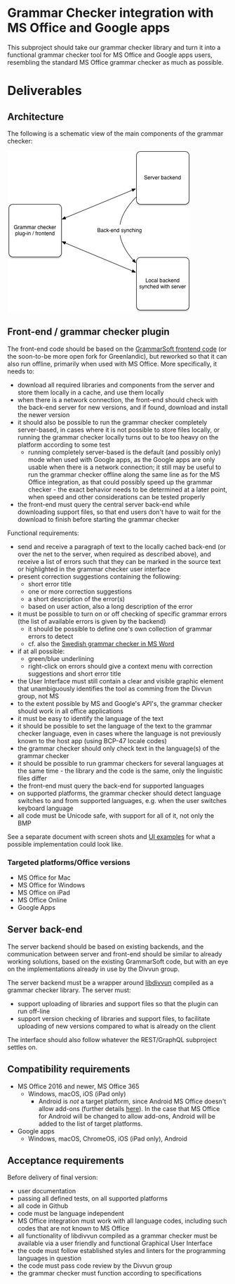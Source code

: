 # Grammar Checker integration with MS Office and Google apps

This subproject should take our grammar checker library and turn it into a functional grammar checker tool for MS Office and Google apps users, resembling the standard MS Office grammar checker as much as possible.

# Deliverables

## Architecture

The following is a schematic view of the main components of the grammar checker:

![Schematic view of the main components of the grammar checker](bilete/GramCheckArch.png "Schematic view of the main components of the grammar checker")

## Front-end / grammar checker plugin

The front-end code should be based on the
[GrammarSoft frontend code](https://github.com/GrammarSoft/proofing-gasmso) (or the soon-to-be more open fork for Greenlandic), but reworked so that it can also run offline, primarily when used with MS Office. More specifically, it needs to:

* download all required libraries and components from the server and store them locally in a cache, and use them locally
* when there is a network connection, the front-end should check with the back-end server for new versions, and if found, download and install the newer version
* it should also be possible to run the grammar checker completely server-based, in cases where it is not possible to store files locally, or running the grammar checker locally turns out to be too heavy on the platform according to some test
    * running completely server-based is the default (and possibly only) mode when used with Google apps, as the Google apps are only usable when there is a network connection; it still may be useful to run the grammar checker offline along the same line as for the MS Office integration, as that could possibly speed up the grammar checker - the exact behavior needs to be determined at a later point, when speed and other considerations can be tested properly
* the front-end must query the central server back-end while downloading support files, so that end users don't have to wait for the download to finish before starting the grammar checker

Functional requirements:

* send and receive a paragraph of text to the locally cached back-end (or over the net to the server, when required as described above), and receive a list of errors such that they can be marked in the source text or highlighted in the grammar checker user interface
* present correction suggestions containing the following:
    * short error title
    * one or more correction suggestions
    * a short description of the error(s)
    * based on user action, also a long description of the error
* it must be possible to turn on or off checking of specific grammar errors (the list of available errors is given by the backend)
    * it should be possible to define one's own collection of grammar errors to detect
    * cf. also the [Swedish grammar checker in MS Word](Spesifikasjon.md)
* if at all possible:
    * green/blue underlining
    * right-click on errors should give a context menu with correction suggestions and short error title
* the User Interface must still contain a clear and visible graphic element that unambiguously identifies the tool as comming from the Divvun group, not MS
* to the extent possible by MS and Google's API's, the grammar checker should work in all office applications
* it must be easy to identify the language of the text
* it should be possible to set the language of the text to the grammar checker language, even in cases where the language is not previously known to the host app (using BCP-47 locale codes)
* the grammar checker should only check text in the language(s) of the grammar checker
* it should be possible to run grammar checkers for several languages at the same time - the library and the code is the same, only the linguistic files differ
* the front-end must query the back-end for supported languages
* on supported platforms, the grammar checker should detect language switches to and from supported languages, e.g. when the user switches keyboard language
* all code must be Unicode safe, with support for all of it, not only the BMP

See a separate document with screen shots and [UI examples](Spesifikasjon.md) for what a possible implementation could look like.

### Targeted platforms/Office versions

* MS Office for Mac
* MS Office for Windows
* MS Office on iPad
* MS Office Online
* Google Apps

## Server back-end

The server backend should be based on existing backends, and the communication between server and front-end should be similar to already working solutions, based on the existing GrammarSoft code, but with an eye on the implementations already in use by the Divvun group.

The server backend must be a wrapper around [libdivvun](https://github.com/divvun/libdivvun) compiled as a grammar checker library. The server must:

* support uploading of libraries and support files so that the plugin can run off-line
* support version checking of libraries and support files, to facilitate uploading of new versions compared to what is already on the client

The interface should also follow whatever the REST/GraphQL subproject settles on.

## Compatibility requirements

* MS Office 2016 and newer, MS Office 365
    * Windows, macOS, iOS (iPad only)
        * Android is *not* a target platform, since Android MS Office doesn't allow add-ons (further details [here](https://docs.microsoft.com/en-us/office/dev/add-ins/overview/office-add-in-availability)). In the case that MS Office for Android will be changed to allow add-ons, Android will be added to the list of target platforms.
* Google apps
    * Windows, macOS, ChromeOS, iOS (iPad only), Android

## Acceptance requirements

Before delivery of final version:

* user documentation
* passing all defined tests, on all supported platforms
* all code in Github
* code must be language independent
* MS Office integration must work with all language codes, including such codes that are not known to MS Office
* all functionality of libdivvun compiled as a grammar checker must be available via a user friendly and functional Graphical User Interface
* the code must follow established styles and linters for the programming languages in question
* the code must pass code review by the Divvun group
* the grammar checker must function according to specifications

